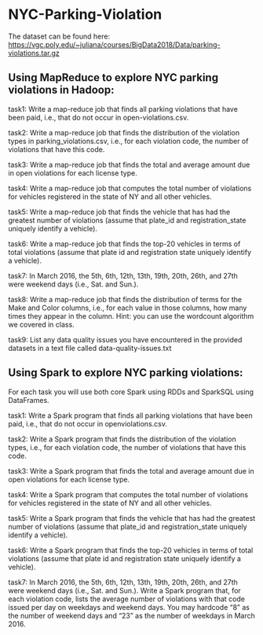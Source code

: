 # NYC-Parking-Violation

The dataset can be found here: https://vgc.poly.edu/~juliana/courses/BigData2018/Data/parking-violations.tar.gz

## Using MapReduce to explore NYC parking violations in Hadoop:

task1: Write a map-reduce job that finds all parking violations that have been paid, i.e., that do not
occur in open-violations.csv.

task2: Write a map-reduce job that finds the distribution of the violation types in
parking_violations.csv, i.e., for each violation code, the number of violations that have this code.

task3: Write a map-reduce job that finds the total and average amount due in open violations for each
license type.

task4: Write a map-reduce job that computes the total number of violations for vehicles registered in
the state of NY and all other vehicles. 

task5: Write a map-reduce job that finds the vehicle that has had the greatest number of violations
(assume that plate_id and registration_state uniquely identify a vehicle).

task6: Write a map-reduce job that finds the top-20 vehicles in terms of total violations (assume that
plate id and registration state uniquely identify a vehicle).

task7: In March 2016, the 5th, 6th, 12th, 13th, 19th, 20th, 26th, and 27th were weekend days (i.e.,
Sat. and Sun.).

task8: Write a map-reduce job that finds the distribution of terms for the Make and Color columns,
i.e., for each value in those columns, how many times they appear in the column. Hint: you can
use the wordcount algorithm we covered in class.

task9:  List any data quality issues you have encountered in the provided datasets in a text file called
data-quality-issues.txt


## Using Spark to explore NYC parking violations:

For each task you will use both core Spark using RDDs and SparkSQL using DataFrames. 

task1: Write a Spark program that finds all parking violations that have been paid, i.e., that do not occur in openviolations.csv.

task2: Write a Spark program that finds the distribution of the violation types, i.e., for each violation code, the
number of violations that have this code.

task3: Write a Spark program that finds the total and average amount due in open violations for each license
type.

task4: Write a Spark program that computes the total number of violations for vehicles registered in the state of
NY and all other vehicles. 

task5: Write a Spark program that finds the vehicle that has had the greatest number of violations (assume that
plate_id and registration_state uniquely identify a vehicle).

task6: Write a Spark program that finds the top-20 vehicles in terms of total violations (assume that plate id and
registration state uniquely identify a vehicle).

task7: In March 2016, the 5th, 6th, 12th, 13th, 19th, 20th, 26th, and 27th were weekend days (i.e., Sat. and
Sun.). Write a Spark program that, for each violation code, lists the average number of violations with that code
issued per day on weekdays and weekend days. You may hardcode “8” as the number of weekend days
and “23” as the number of weekdays in March 2016.







